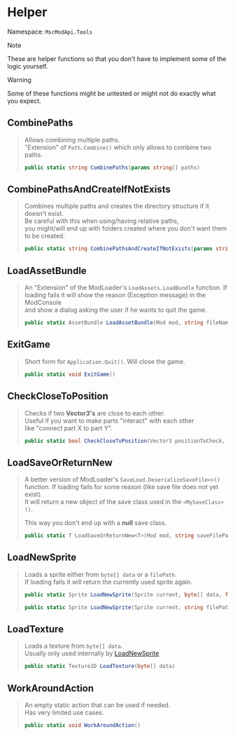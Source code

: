 # Helper

Namespace: ``MscModApi.Tools``

> [!NOTE]
> These are helper functions so that you don't have to implement some of the logic yourself.

> [!WARNING]
> Some of these functions might be untested or might not do exactly what you expect.

## CombinePaths
> Allows combining multiple paths.   
> "Extension" of ``Path.Combine()`` which only allows to combine two paths.
> ```csharp
> public static string CombinePaths(params string[] paths)
> ```

## CombinePathsAndCreateIfNotExists
> Combines multiple paths and creates the directory structure if it doesn't exist.   
> Be careful with this when using/having relative paths,   
> you might/will end up with folders created where you don't want them to be created.
> ```csharp
> public static string CombinePathsAndCreateIfNotExists(params string[] paths)
> ```

## LoadAssetBundle
> An "Extension" of the ModLoader's ``LoadAssets.LoadBundle`` function. 
> If loading fails it will show the reason (Exception message) in the ModConsole   
> and show a dialog asking the user if he wants to quit the game.
> ```csharp
> public static AssetBundle LoadAssetBundle(Mod mod, string fileName)
> ```

## ExitGame
> Short form for ``Application.Quit()``.
> Will close the game.
> ```csharp
> public static void ExitGame()
> ```

## CheckCloseToPosition
> Checks if two **Vector3's** are close to each other.  
> Useful if you want to make parts "interact" with each other   
> like "connect part X to part Y".
> ```csharp
> public static bool CheckCloseToPosition(Vector3 positionToCheck, Vector3 position, float minimumDistance)
> ```

## LoadSaveOrReturnNew
> A better version of ModLoader's ``SaveLoad.DeserializeSaveFile<>()`` function.
> If loading fails for some reason (like save file does not yet exist).  
> It will return a new object of the save class used in the ```<MySaveClass>()```.
> 
> This way you don't end up with a **null** save class.
> ```csharp
> public static T LoadSaveOrReturnNew<T>(Mod mod, string saveFilePath) where T : new()
> ```

## LoadNewSprite
> Loads a sprite either from ``byte[] data`` or a ``filePath``.  
> If loading fails it will return the currently used sprite again.
> ```csharp
> public static Sprite LoadNewSprite(Sprite current, byte[] data, float pivotX = 0.5f, float pivotY = 0.5f, float pixelsPerUnit = 100.0f)
> ```
> ```csharp
> public static Sprite LoadNewSprite(Sprite current, string filePath, float pivotX = 0.5f, float pivotY = 0.5f, float pixelsPerUnit = 100.0f)
> ```

## LoadTexture
> Loads a texture from ``byte[] data``.  
> Usually only used internally by [LoadNewSprite](#loadnewsprite)
> ```csharp
> public static Texture2D LoadTexture(byte[] data)
> ```

## WorkAroundAction
> An empty static action that can be used if needed.  
> Has very limited use cases.
> ```csharp
> public static void WorkAroundAction()
> ```